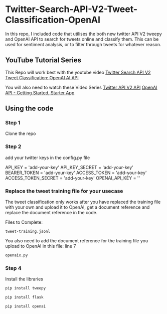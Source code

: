 # Twitter-Search-API-V2-Tweet-Classification-OpenAI
In this repo, I included code that utilises the both new twitter API V2 tweepy and OpenAI API to search for tweets online and classify them. This can be used for sentiment analysis, or to filter through tweets for whatever reason.

## YouTube Tutorial Series
This Repo will work best with the youtube video [Twitter Search API V2 Tweet Classification: OpenAI AI API](https://www.youtube.com/watch?v=HpSj25hVPeE)

You will also need to watch these Video Series
[Twitter API V2 API](https://www.youtube.com/watch?v=EXhgOBllQVY&list=PLATQCFQn9lGc1T2aD72wY9rc8N5H4ZoZ3)
[OpenAI API - Getting Started, Starter App](https://www.youtube.com/watch?v=mBVaf3FnVL8&list=PLATQCFQn9lGe3xJmyb6ZRENcHptqNR5gs)

## Using the code

### Step 1
Clone the repo

### Step 2
add your twitter keys in the config.py file

API_KEY = 'add-your-key'
API_KEY_SECRET = 'add-your-key'
BEARER_TOKEN = 'add-your-key'
ACCESS_TOKEN = 'add-your-key'
ACCESS_TOKEN_SECRET = 'add-your-key'
OPENAI_API_KEY = ''

### Replace the tweet training file for your usecase
The tweet classification only works after you have replaced the training file with your own and upload it to OpenAI, get a document reference and replace the document reference in the code.

Files to Complete:
```
tweet-training.jsonl
```

You also need to add the document reference for the training file you upload to OpenAI in this file:
line 7
```sh
openaix.py
```


### Step 4
Install the libraries

```sh
pip install tweepy
```
```sh
pip install flask
```
```sh
pip install openai
```
